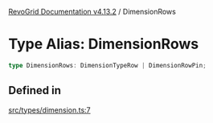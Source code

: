 [RevoGrid Documentation v4.13.2](README.md) / DimensionRows

# Type Alias: DimensionRows

```ts
type DimensionRows: DimensionTypeRow | DimensionRowPin;
```

## Defined in

[src/types/dimension.ts:7](https://github.com/revolist/revogrid/blob/4615a8613a8ac5464daeb17d7062361e3e3aa5d1/src/types/dimension.ts#L7)
